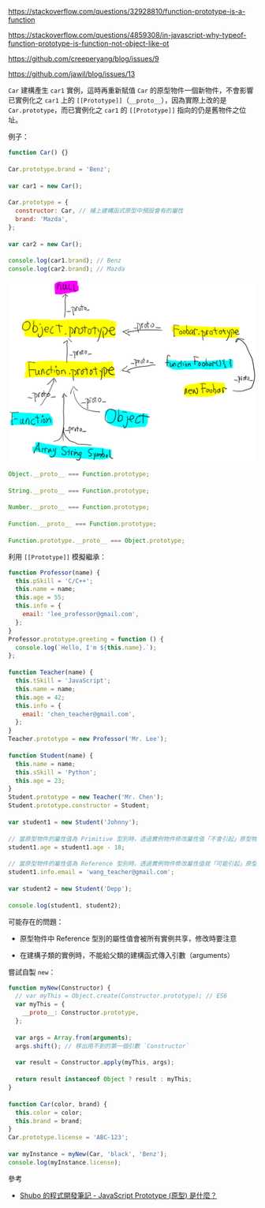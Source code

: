 <!-- Function.prototype questions -->

https://stackoverflow.com/questions/32928810/function-prototype-is-a-function

https://stackoverflow.com/questions/4859308/in-javascript-why-typeof-function-prototype-is-function-not-object-like-ot

https://github.com/creeperyang/blog/issues/9

https://github.com/jawil/blog/issues/13

`Car` 建構產生 `car1` 實例，這時再重新賦值 `Car` 的原型物件一個新物件，不會影響已實例化之 `car1` 上的 `[[Prototype]]`（`__proto__`），因為實際上改的是 `Car.prototype`，而已實例化之 `car1` 的 `[[Prototype]]` 指向的仍是舊物件之位址。

例子：

```js
function Car() {}

Car.prototype.brand = 'Benz';

var car1 = new Car();

Car.prototype = {
  constructor: Car, // 補上建構函式原型中預設會有的屬性
  brand: 'Mazda',
};

var car2 = new Car();

console.log(car1.brand); // Benz
console.log(car2.brand); // Mazda
```

![prototypes](../../assets/images/prototypes.png)

```js
Object.__proto__ === Function.prototype;

String.__proto__ === Function.prototype;

Number.__proto__ === Function.prototype;

Function.__proto__ === Function.prototype;

Function.prototype.__proto__ === Object.prototype;
```

利用 `[[Prototype]]` 模擬繼承：

```js
function Professor(name) {
  this.pSkill = 'C/C++';
  this.name = name;
  this.age = 55;
  this.info = {
    email: 'lee_professor@gmail.com',
  };
}
Professor.prototype.greeting = function () {
  console.log(`Hello, I'm ${this.name}.`);
};

function Teacher(name) {
  this.tSkill = 'JavaScript';
  this.name = name;
  this.age = 42;
  this.info = {
    email: 'chen_teacher@gmail.com',
  };
}
Teacher.prototype = new Professor('Mr. Lee');

function Student(name) {
  this.name = name;
  this.sSkill = 'Python';
  this.age = 23;
}
Student.prototype = new Teacher('Mr. Chen');
Student.prototype.constructor = Student;

var student1 = new Student('Johnny');

// 當原型物件的屬性值為 Primitive 型別時，透過實例物件修改屬性值「不會引起」原型物件的屬性值發生變化
student1.age = student1.age - 18;

// 當原型物件的屬性值為 Reference 型別時，透過實例物件修改屬性值就「可能引起」原型物件的屬性值發生變化
student1.info.email = 'wang_teacher@gmail.com';

var student2 = new Student('Depp');

console.log(student1, student2);
```

可能存在的問題：

- 原型物件中 Reference 型別的屬性值會被所有實例共享，修改時要注意

- 在建構子類的實例時，不能給父類的建構函式傳入引數（arguments）

嘗試自製 `new`：

```js
function myNew(Constructor) {
  // var myThis = Object.create(Constructor.prototype); // ES6
  var myThis = {
    __proto__: Constructor.prototype,
  };

  var args = Array.from(arguments);
  args.shift(); // 移出用不到的第一個引數 `Constructor`

  var result = Constructor.apply(myThis, args);

  return result instanceof Object ? result : myThis;
}

function Car(color, brand) {
  this.color = color;
  this.brand = brand;
}
Car.prototype.license = 'ABC-123';

var myInstance = myNew(Car, 'black', 'Benz');
console.log(myInstance.license);
```

參考

- [Shubo 的程式開發筆記 - JavaScript Prototype (原型) 是什麼？](https://shubo.io/javascript-prototype/#javascript-prototype-%E5%8E%9F%E5%9E%8B)
